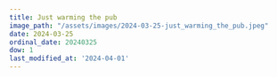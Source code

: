 ```yaml
---
title: Just warming the pub
image_path: "/assets/images/2024-03-25-just_warming_the_pub.jpeg"
date: 2024-03-25
ordinal_date: 20240325
dow: 1
last_modified_at: '2024-04-01'
---
```

